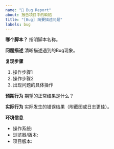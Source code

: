 ```yaml
---
name: "🐞 Bug Report"
about: 报告项目中的缺陷
title: "[Bug] 简要描述问题"
labels: bug
---
```

**哪个脚本？**
指明脚本名称。  

**问题描述**
清晰描述遇到的Bug现象。

**复现步骤**
1. 操作步骤1
2. 操作步骤2
3. 出现问题的具体操作

**预期行为**
期望的正常结果是什么？

**实际行为**
实际发生的错误结果（附截图或日志更佳）。

**环境信息**
- 操作系统: 
- 浏览器/版本: 
- 项目版本: 
